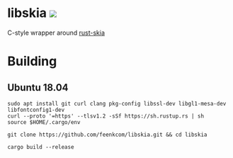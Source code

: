 # libskia ![](https://github.com/feenkcom/libskia/workflows/Cargo%20Build/badge.svg)
C-style wrapper around [rust-skia](https://github.com/rust-skia/rust-skia)

# Building

## Ubuntu 18.04
```
sudo apt install git curl clang pkg-config libssl-dev libgl1-mesa-dev libfontconfig1-dev
curl --proto '=https' --tlsv1.2 -sSf https://sh.rustup.rs | sh
source $HOME/.cargo/env

git clone https://github.com/feenkcom/libskia.git && cd libskia

cargo build --release
```
